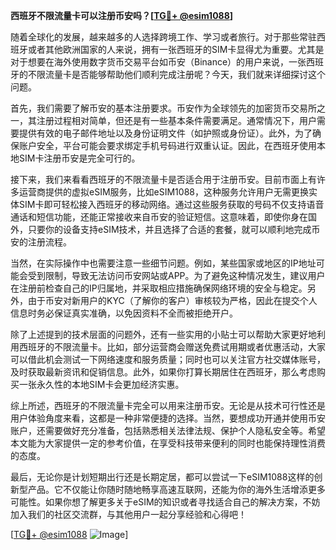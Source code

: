 **西班牙不限流量卡可以注册币安吗？[[TG💪+ @esim1088](https://t.me/s/esim1088)]**

随着全球化的发展，越来越多的人选择跨境工作、学习或者旅行。对于那些常驻西班牙或者其他欧洲国家的人来说，拥有一张西班牙的SIM卡显得尤为重要。尤其是对于想要在海外使用数字货币交易平台如币安（Binance）的用户来说，一张西班牙的不限流量卡是否能够帮助他们顺利完成注册呢？今天，我们就来详细探讨这个问题。

首先，我们需要了解币安的基本注册要求。币安作为全球领先的加密货币交易所之一，其注册过程相对简单，但还是有一些基本条件需要满足。通常情况下，用户需要提供有效的电子邮件地址以及身份证明文件（如护照或身份证）。此外，为了确保账户安全，平台可能会要求绑定手机号码进行双重认证。因此，在西班牙使用本地SIM卡注册币安是完全可行的。

接下来，我们来看看西班牙的不限流量卡是否适合用于注册币安。目前市面上有许多运营商提供的虚拟eSIM服务，比如eSIM1088，这种服务允许用户无需更换实体SIM卡即可轻松接入西班牙的移动网络。通过这些服务获取的号码不仅支持语音通话和短信功能，还能正常接收来自币安的验证短信。这意味着，即使你身在国外，只要你的设备支持eSIM技术，并且选择了合适的套餐，就可以顺利地完成币安的注册流程。

当然，在实际操作中也需要注意一些细节问题。例如，某些国家或地区的IP地址可能会受到限制，导致无法访问币安网站或APP。为了避免这种情况发生，建议用户在注册前检查自己的IP归属地，并采取相应措施确保网络环境的安全与稳定。另外，由于币安对新用户的KYC（了解你的客户）审核较为严格，因此在提交个人信息时务必保证真实准确，以免因资料不全而被拒绝开户。

除了上述提到的技术层面的问题外，还有一些实用的小贴士可以帮助大家更好地利用西班牙的不限流量卡。比如，部分运营商会赠送免费试用期或者优惠活动，大家可以借此机会测试一下网络速度和服务质量；同时也可以关注官方社交媒体账号，及时获取最新资讯和促销信息。此外，如果你打算长期居住在西班牙，那么考虑购买一张永久性的本地SIM卡会更加经济实惠。

综上所述，西班牙的不限流量卡完全可以用来注册币安。无论是从技术可行性还是用户体验角度来看，这都是一种非常便捷的选择。当然，要想成功开通并使用币安账户，还需要做好充分准备，包括熟悉相关法律法规、保护个人隐私安全等。希望本文能为大家提供一定的参考价值，在享受科技带来便利的同时也能保持理性消费的态度。

最后，无论你是计划短期出行还是长期定居，都可以尝试一下eSIM1088这样的创新型产品。它不仅能让你随时随地畅享高速互联网，还能为你的海外生活增添更多可能性。如果你想了解更多关于eSIM的知识或者寻找适合自己的解决方案，不妨加入我们的社区交流群，与其他用户一起分享经验和心得吧！

[[TG💪+ @esim1088](https://t.me/s/esim1088) ![Image](https://i.postimg.cc/4NQfJmqS/Snipaste-2025-05-13-00-14-12.png)]